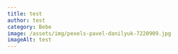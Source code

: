 ```yaml
---
title: test
author: test
category: Bebe
image: /assets/img/pexels-pavel-danilyuk-7220909.jpg
imageAlt: test
---
```

